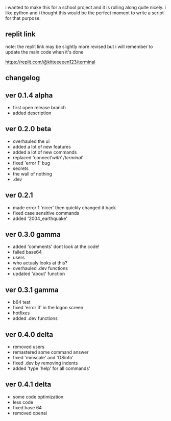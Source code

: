 i wanted to make this for a school project and it is rolling along quite nicely. i like python and i thought this would be the perfect moment to 
write a script for that purpose.

replit link
-
note: the replit link may be slightly more revised but i will remember to update the main code when it's done

https://replit.com/@kitteeeeen123/terminal

changelog
-
ver 0.1.4 alpha
-
- first open release branch
- added description

ver 0.2.0 beta
-
- overhauled the ui
- added a lot of new features
- added a lot of new commands
- replaced 'connect$' with '~/terminal$'
- fixed 'error 1' bug
- secrets 
- the wall of nothing
- .dev

ver 0.2.1
-
- made error 1 'nicer' then quickly changed it back
- fixed case sensitive commands
- added '2004_earthquake'

ver 0.3.0 gamma
-
- added 'comments' dont look at the code!
- failed base64
- users
- who actualy looks at this?
- overhauled .dev functions
- updated 'about' function

ver 0.3.1 gamma
-
- b64 test
- fixed 'error 3' in the logon screen
- hotfixes
- added .dev functions

ver 0.4.0 delta
-
- removed users
- remastered some command answer
- fixed 'mmscale' and 'OSinfo'
- fixed .dev by removing indents
- added 'type 'help' for all commands'

 ver 0.4.1 delta
-
- some code optimization
- less code
- fixed base 64
- removed openai
